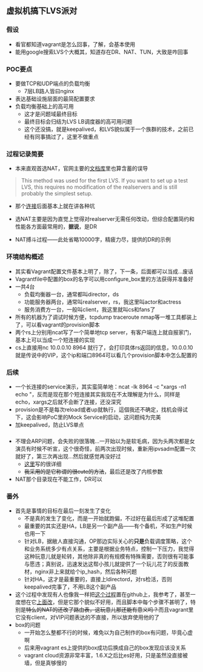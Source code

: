 ## 虚拟机搞下LVS派对

### 假设

* 看官都知道vagrant是怎么回事，了解，会基本使用
* 能用google搜索LVS个大概其，知道存在DR、NAT、TUN，大致是咋回事


### POC要点

* 要做TCP和UDP端点的负载均衡
	* 7层LB路人皆曰nginx
* 表达基础设施层面的最简配置要求
* 负载均衡基础上的高可用
	* 这才是问题域最终目标
	* 最终目标会归结为LVS LB调度器的高可用问题
	* 这个还没搞，就是keepalived，和LVS貌似属于一个族群的技术，之前已经有同事搞过了，这里不做重点

### 过程记录简要

* 本来直观首选NAT，官网主要的[文档库](http://www.austintek.com/LVS/LVS-HOWTO/HOWTO/LVS-HOWTO.LVS-NAT.html)里也算含蓄的误导

> This method was used for the first LVS. If you want to set up a test LVS, this requires no modification of the realservers and is still probably the simplest setup.

* 那个[连接](http://www.austintek.com/LVS/LVS-HOWTO/HOWTO/LVS-HOWTO.LVS-NAT.html)后面基本上就在讲各种坑

* 选NAT主要是因为直觉上觉得对realserver无需任何改动，但综合配置简约和性能各方面最常用的，**据说**，是DR

* NAT搏斗过程——此处省略10000字，精疲力尽，提供的DR的示例

### 环境结构概述

* 其实看Vagrant配置文件基本上明了，除了，下一条，后面都可以当成...废话
* Vagrantfile中配置的box的名字可以用configure_box里的方法获得并准备好
* 一共4台
	* 负载均衡器一台，通常都叫director，ds
	* 功能服务器两台，通常叫realserver，rs，我这里叫actor和actress
	* 服务消费方一台，一般叫client，我这里就叫cs和fans了
* 所有的机器为了调试时候方便，tcpdump traceroute nmap等一堆工具都装上了，可以看vagrant的provision脚本
* 两个rs上分别用ncat写了一个简单地tcp server，有客户端连上就自报家门，基本上可以当成一个短连接的实现
* cs上直接用nc 10.0.0.10 8964 就行了，会打印具体rs返回的信息，10.0.0.10就是传说中的VIP，这个ip和端口8964可以看几个provision脚本中怎么配置的

### 后续

* 一个长连接的service演示，其实蛮简单地：ncat -lk 8964 -c "xargs -n1 echo "，反而是现在那个短连接其实我现在不太理解是为什么，同样是echo，xargs之后就不会断了连接，还没深究
* provision是不是每次reload或者up就執行，這個我还不确定，找机会得试下，这会影响PoC里的Mock Service的启动，这问题纯为完美
* 加keepalived，防止LVS单点

### 

* 不理会ARP问题，会失败的很落魄...一开始以为是软毛病，因为头两次都是女演员有时候不听宣，这个很奇怪，前两次出现时候，重新用ipvsadm配置一次就好了，第三次再出现...然后就感觉再没好过
	* [这里](http://www.linuxvirtualserver.org/docs/arp.html)写的很详细
	* ~~我采用的是它称谓的很cute的方法~~，最后还是改了内核参数
* NAT那个目录现在不能工作，DR可以

### 番外

* 首先是事情的目标在最后一刻发生了变化
	* 不是真的发生了变化，而是一开始就跑偏，不过好在最后形成了这堆配置
	* 最重要的其实还是HA，LB是另一个副产品——有个备机，不如生产时候也用一下
	* 针对LB，据敝人直接沟通，OP那边实际关心的**只是**负载调度策略，这个和业务系统多少有点关系，主要是根据业务特点，控制一下压力，我觉得这种玩意儿就是轮转，其他除非真的有规模有特殊需要，否则很有可能事与愿违；真别说，迅速发达这帮小孩儿就提供了一个玩儿花了的反面教材，nginx非上来就给个ip_hash，然后各种问题
	* 针对HA，这才是最重要的，直接上ldirectord，对rs检活，否则keepalived完事了，不用LB这个副产品
* 这个过程中发现有人也像我一样把[这个过程](https://github.com/shkh/lvs-vagrant)置在github上，我参考了，甚至一度想在它[上面改](https://github.com/leizhnxp/lvs-vagrant)，但是它那个貌似不好用，而且脚本中每个步骤不甚明了，特别是~~特么的NAT的还改了路由表，这玩意儿那还能有意义吗？~~而且vagrant里它没有client，对VIP问题表达的不直接，所以放弃使用他的了
* box的问题
	* 一开始怎么整都不行的时候，难免以为自己制作的box有问题，毕竟心虚啊
	* 后来用vagrant es上提供的box成功后换成自己的box发现应该没关系
	* vagrant cloud资源非常丰富，1.6.X之后比es好用，只是虽然没直接被墙，但是真够慢的
